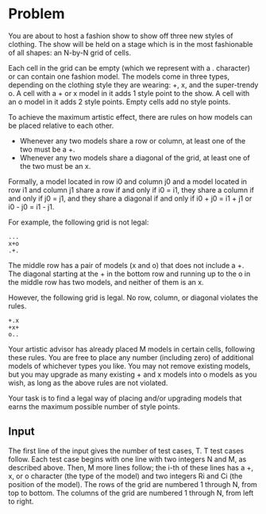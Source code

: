 # Problem

You are about to host a fashion show to show off three new styles of clothing. The show will be held on a stage which is in the most fashionable of all shapes: an N-by-N grid of cells.

Each cell in the grid can be empty (which we represent with a . character) or can contain one fashion model. The models come in three types, depending on the clothing style they are wearing: +, x, and the super-trendy o. A cell with a + or x model in it adds 1 style point to the show. A cell with an o model in it adds 2 style points. Empty cells add no style points.

To achieve the maximum artistic effect, there are rules on how models can be placed relative to each other.

- Whenever any two models share a row or column, at least one of the two must be a +.
- Whenever any two models share a diagonal of the grid, at least one of the two must be an x.

Formally, a model located in row i0 and column j0 and a model located in row i1 and column j1 share a row if and only if i0 = i1, they share a column if and only if j0 = j1, and they share a diagonal if and only if i0 + j0 = i1 + j1 or i0 - j0 = i1 - j1.

For example, the following grid is not legal:
```text
...
x+o
.+.
```

The middle row has a pair of models (x and o) that does not include a +. The diagonal starting at the + in the bottom row and running up to the o in the middle row has two models, and neither of them is an x.

However, the following grid is legal. No row, column, or diagonal violates the rules.
```text
+.x
+x+
o..
```

Your artistic advisor has already placed M models in certain cells, following these rules. You are free to place any number (including zero) of additional models of whichever types you like. You may not remove existing models, but you may upgrade as many existing + and x models into o models as you wish, as long as the above rules are not violated.

Your task is to find a legal way of placing and/or upgrading models that earns the maximum possible number of style points.

## Input

The first line of the input gives the number of test cases, T. T test cases follow. Each test case begins with one line with two integers N and M, as described above. Then, M more lines follow; the i-th of these lines has a +, x, or o character (the type of the model) and two integers Ri and Ci (the position of the model). The rows of the grid are numbered 1 through N, from top to bottom. The columns of the grid are numbered 1 through N, from left to right.
